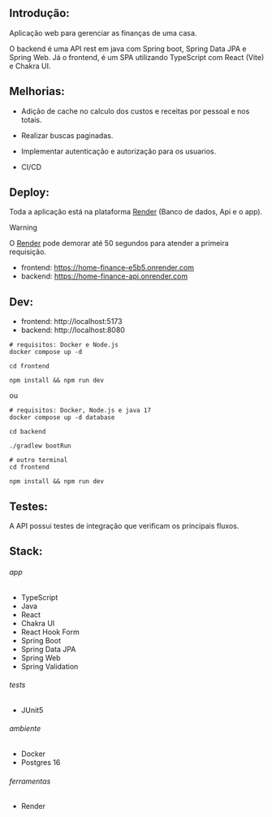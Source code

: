 ## Introdução:

Aplicação web para gerenciar as finanças de uma casa.

O backend é uma API rest em java com Spring boot, Spring Data JPA e Spring Web. Já o frontend, é um SPA utilizando TypeScript com React (Vite) e Chakra UI.

## Melhorias:

- Adição de cache no calculo dos custos e receitas por pessoal e nos totais.

- Realizar buscas paginadas.

- Implementar autenticação e autorização para os usuarios.

- CI/CD

## Deploy:

Toda a aplicação está na plataforma [Render](https://render.com/) (Banco de dados, Api e o app).

> [!WARNING]
> O [Render](https://render.com/) pode demorar até 50 segundos para atender a primeira requisição.

- frontend: https://home-finance-e5b5.onrender.com
- backend: https://home-finance-api.onrender.com

## Dev:

- frontend: http://localhost:5173
- backend: http://localhost:8080

```shell
# requisitos: Docker e Node.js
docker compose up -d

cd frontend

npm install && npm run dev
```

ou

```shell
# requisitos: Docker, Node.js e java 17
docker compose up -d database

cd backend

./gradlew bootRun

# outro terminal
cd frontend

npm install && npm run dev
```

## Testes:

A API possui testes de integração que verificam os principais fluxos.

## Stack:

###### app

- TypeScript
- Java
- React
- Chakra UI
- React Hook Form
- Spring Boot
- Spring Data JPA
- Spring Web
- Spring Validation

###### tests

- JUnit5

###### ambiente

- Docker
- Postgres 16

###### ferramentas

- Render
